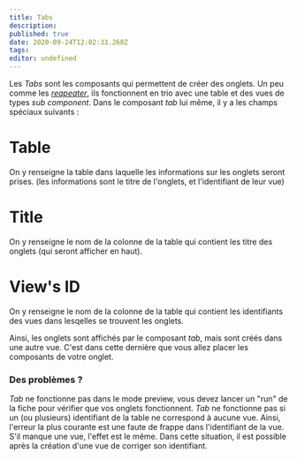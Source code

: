```yaml
---
title: Tabs
description: 
published: true
date: 2020-09-24T12:02:33.268Z
tags: 
editor: undefined
---
```


Les *Tabs* sont les composants qui permettent de créer des onglets. Un peu comme les *[reapeater](/system-builder/component/repeater)*, ils fonctionnent en trio avec une table et des vues de types *sub component*. 
Dans le composant *tab* lui même, il y a les champs spéciaux suivants :

# Table
On y renseigne la table dans laquelle les informations sur les onglets seront prises. (les informations sont le titre de l'onglets, et l'identifiant de leur vue)

# Title
On y renseigne le nom de la colonne de la table qui contient les titre des onglets (qui seront afficher en haut).

# View's ID
On y renseigne le nom de la colonne de la table qui contient les identifiants des vues dans lesqelles se trouvent les onglets.

Ainsi, les onglets sont affichés par le composant *tab*, mais sont créés dans une autre vue. C'est dans cette dernière que vous allez placer les composants de votre onglet.

### Des problèmes ?
*Tab* ne fonctionne pas dans le mode preview, vous devez lancer un "run" de la fiche pour vérifier que vos onglets fonctionnent.
*Tab* ne fonctionne pas si un (ou plusieurs) identifiant de la table ne correspond à aucune vue. Ainsi, l'erreur la plus courante est une faute de frappe dans l'identifiant de la vue. S'il manque une vue, l'effet est le même.
Dans cette situation, il est possible après la création d'une vue de corriger son identifiant.
